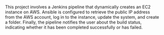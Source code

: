 This project involves a Jenkins pipeline that dynamically creates an EC2 instance on AWS. Ansible is configured to retrieve the public IP address from the AWS account, log in to the instance, update the system, and create a folder. Finally, the pipeline notifies the user about the build status, indicating whether it has been completed successfully or has failed.
